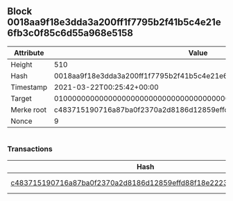 ## Block 0018aa9f18e3dda3a200ff1f7795b2f41b5c4e21e6fb3c0f85c6d55a968e5158

Attribute | Value
--- | ---
Height | 510
Hash | 0018aa9f18e3dda3a200ff1f7795b2f41b5c4e21e6fb3c0f85c6d55a968e5158
Timestamp | 2021-03-22T00:25:42+00:00
Target | 0100000000000000000000000000000000000000000000000000000000000000
Merke root | c483715190716a87ba0f2370a2d8186d12859effd88f18e22237c7da503f8fbe
Nonce | 9

```

```

### Transactions

Hash | Amount
--- | ---
[c483715190716a87ba0f2370a2d8186d12859effd88f18e22237c7da503f8fbe](c483715190716a87ba0f2370a2d8186d12859effd88f18e22237c7da503f8fbe.md) | 10.00000000 SKEPTI 
